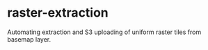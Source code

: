 # raster-extraction
Automating extraction and S3 uploading of uniform raster tiles from basemap layer.
